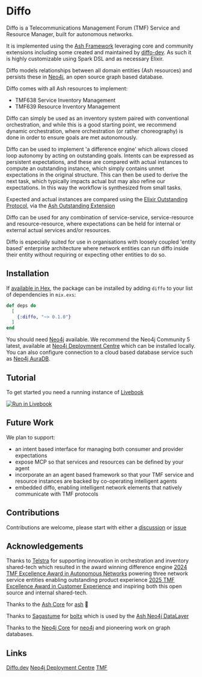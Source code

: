 # Diffo

Diffo is a Telecommunications Management Forum (TMF) Service and Resource Manager, built for autonomous networks.

It is implemented using the [Ash Framework](https://www.ash-hq.org) leveraging core and community extensions including some created and maintained by [diffo-dev](https://github.com/diffo-dev/). As such it is highly customizable using Spark DSL and as necessary Elixir.

Diffo models relationships between all domain entities (Ash resources) and persists these in [Neo4j](https://github.com/neo4j/neo4j), an open source graph based database.

Diffo comes with all Ash resources to implement:
  * TMF638 Service Inventory Management
  * TMF639 Resource Inventory Management

Diffo can simply be used as an inventory system paired with conventional orchestration, and while this is a good starting point, we recommend dynamic orchestration, where orchestration (or rather choreography) is done in order to ensure goals are met autonomously.

Diffo can be used to implement 'a difference engine' which allows closed loop autonomy by acting on outstanding goals. Intents can be expressed as persistent expectations, and these are compared with actual instances to compute an outstanding instance, which simply contains unmet expectations in the original structure. This can then be used to derive the next task, which typically impacts actual but may also refine our expectations. In this way the workflow is synthesized from small tasks.

Expected and actual instances are compared using the [Elixir Outstanding Protocol](https://github.com/diffo-dev/outstanding), via the [Ash Outstanding Extension](https://github.com/diffo-dev/ash_outstanding)

Diffo can be used for any combination of service-service, service-resource and resource-resource, where expectations can be held for internal or external actual services and/or resources. 

Diffo is especially suited for use in organisations with loosely coupled 'entity based' enterprise architecture where network entities can run diffo inside their entity without requiring or expecting other entities to do so.

## Installation

If [available in Hex](https://hex.pm/docs/publish), the package can be installed
by adding `diffo` to your list of dependencies in `mix.exs`:

```elixir
def deps do
  [
    {:diffo, "~> 0.1.0"}
  ]
end
```

You should need [Neo4j](https://github.com/neo4j/neo4j) available. We recommend the Neo4j Community 5 latest, available at [Neo4j Deploymnent Centre](https://neo4j.com/deployment-center/) which can be installed locally. You can also configure connection to a cloud based database service such as [Neo4j AuraDB](https://neo4j.com/product/auradb/).

## Tutorial

To get started you need a running instance of [Livebook](https://livebook.dev/)

[![Run in Livebook](https://livebook.dev/badge/v1/blue.svg)](https://livebook.dev/run?url=https%3A%2F%2Fgithub.com%2Fdiffo%2Ddev%2Fdiffo%2Fblob%2Fdev%2Fdiffo.livemd)


## Future Work

We plan to support:
* an intent based interface for managing both consumer and provider expectations
* expose MCP so that services and resources can be defined by your agent
* incorporate an an agent based framework so that your TMF service and resource instances are backed by co-operating intelligent agents
* embedded diffo, enabling intelligent network elements that natively communicate with TMF protocols

## Contributions

Contributions are welcome, please start with either a [discussion](https://github.com/diffo-dev/diffo/issues) or [issue](https://github.com/diffo-dev/diffo/issues)

## Acknowledgements

Thanks to [Telstra](https://www.telstra.com.au/) for supporting innovation in orchestration and inventory shared-tech which resulted in the award winning difference engine [2024 TMF Excellence Award in Autonomous Networks](https://www.tmforum.org/about/awards-and-recognition/excellence-awards/winners-2024/) powering three network service entities enabling outstanding product experience [2025 TMF Excellence Award in Customer Experience](https://www.tmforum.org/about/awards-and-recognition/excellence-awards/winners-2025/) and inspiring both this open source and internal shared-tech.

Thanks to the [Ash Core](https://github.com/ash-project) for [ash](https://github.com/ash-project/ash) 🚀

Thanks to [Sagastume](https://github.com/sagastume) for [boltx](https://github.com/tiagodavi/ex4j) which is used by the [Ash Neo4j DataLayer](https://github.com/diffo-dev/ash_neo4j)

Thanks to the [Neo4j Core](https://github.com/neo4j) for [neo4j](https://github.com/neo4j/neo4j) and pioneering work on graph databases.

## Links

[Diffo.dev](https://www.diffo.dev)
[Neo4j Deployment Centre](https://neo4j.com/deployment-center/)
[TMF](https://www.tmforum.org)

